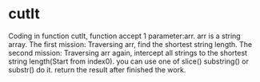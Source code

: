 # cutIt
Coding in function cutIt, function accept 1 parameter:arr. arr is a string array.  The first mission: Traversing arr, find the shortest string length.  The second mission: Traversing arr again, intercept all strings to the shortest string length(Start from index0). you can use one of slice() substring() or substr() do it. return the result after finished the work.
